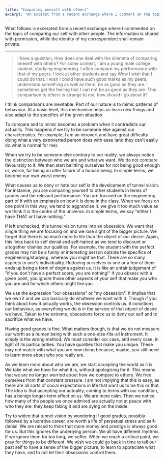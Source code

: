 ```yaml
---
title: "Comparing oneself with others"
excerpt: "An excerpt from a recent exchange where I comment on the topic of comparing our self with other people."
---
```


What follows is excerpted from a recent exchange where I commented on
the topic of comparing our self with other people.  The information is
shared with permission, while the identity of my correspondent shall
remain private.

* * *

> I have a question, How does one deal with the dilemma of comparing
> oneself with others? For some context, I am a young male college
> student, studying engineering. I often compare my performance with
> that of my peers. I look at other students and say Wow I wish that I
> could do that. I wish I could have such good marks as my peers,
> understand something as well as them, be as good as they are. I
> sometimes get the feeling that I can not be as good as they are. This
> comparison to others is strange to me, how should I go about it?

I think comparisons are inevitable.  Part of our nature is to mimic
patterns of behaviour.  At a basic level, this mechanism helps us learn
new things and also adapt to the specifics of the given situation.

To compare and to mimic becomes a problem when it contradicts our
actuality.  This happens if we try to be someone else against our
characteristics.  For example, I am an introvert and have great
difficulty doing what a very extroverted person does with ease (and they
can't easily do what is normal for me).

When we try to be someone else contrary to our reality, we always notice
the distinction between who we are and what we want.  We do not compare
favourably to it.  We then start belittling ourselves for not being good
enough or, worse, for being an utter failure of a human being.  In
simple terms, we become our own worst enemy.

What causes us to deny or hate our self is the development of tunnel
vision.  For instance, you are comparing yourself to other students in
terms of grades and the relevant performance.  You are focused on the
engineering part of it with an emphasis on how it is done in the class.
When we focus on one point in this way, we tend to aggrandise it: we
give it too much value as we think it is the centre of the universe.  In
simple terms, we say "either I have THAT or I have nothing."

If left unchecked, this tunnel vision turns into an obsession.  We want
that single thing we are focusing on and we lose sight of the bigger
picture.  We forget that there is so much more to life than the object
of our desire.  Again, this links back to self denial and self-hatred as
we tend to discount or altogether dismiss our qualities.  For example,
the student with the perfect grades may not be a funny or interesting
person outside the specifics of engineering/studying, whereas you might
be that.  There are so many aspects to one's individuality.  Reducing
ourselves to one or a few of them ends up being a form of dogma against
us.  It is like an unfair judgement of "if you don't have a perfect
score, you are nothing!"  If you obsess with a given point, you ignore
those other aspects of your self that make you who you are and for which
others might like you.

We use the expression "our obsessions" or "my obsession".  It implies
that we own it and we can basically do whatever we want with it.  Though
if you think about how it actually works, the obsession controls us.  It
conditions our behaviour, as everything we do is in the service of that
object of desire we have.  Taken to the extreme, obsessions force us to
deny our self and to sacrifice what we have.

Having good grades is fine.  What matters though, is that we do not
measure our worth as a human being with such a one-size-fits-all
instrument.  It simply is the wrong method.  We must consider our case,
and every case, in light of its particularities.  You have qualities
that make you unique.  These may not match with what you are now doing
because, maybe, you still need to learn more about who you really are.

As we learn more about who we are, we start accepting the world as it
is.  We take what we have for what it is, without apologising for it.
This means that we are no longer worried about how we compare to others.
We free ourselves from that constant pressure.  I am not implying that
this is easy, as there are all sorts of social expectations in life that
want us to be this or that.  The idea is that accepting our actuality,
coming to terms with our condition, has a benign longer-term effect on
us.  We are more calm.  Then we notice how many of the people we once
admired are actually not at peace with who they are: they keep faking it
and are dying on the inside.

Try to widen that tunnel vision by wondering if good grades, possibly
followed by a lucrative career, are worth a life of perpetual stress and
self-denial.  We are raised to think that more money and prestige is
always good for us.  But this ignores the underlying person.  We all
have different rhythms.  If we ignore them for too long, we suffer.
When we reach a critical point, we pray for things to be different.  We
wish we could go back in time to tell our past self to have a sense of
the bigger picture, to learn to appreciate what they have, and to not
let their obsessions control them.
